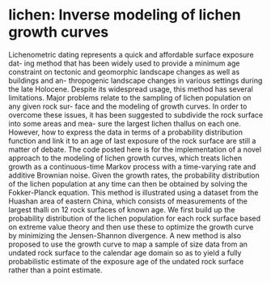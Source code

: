# lichen: Inverse modeling of lichen growth curves
Lichenometric dating represents a quick and affordable surface exposure dat-
ing method that has been widely used to provide a minimum age constraint
on tectonic and geomorphic landscape changes as well as buildings and an-
thropogenic landscape changes in various settings during the late Holocene.
Despite its widespread usage, this method has several limitations. Major
problems relate to the sampling of lichen population on any given rock sur-
face and the modeling of growth curves. In order to overcome these issues, it
has been suggested to subdivide the rock surface into some areas and mea-
sure the largest lichen thallus on each one. However, how to express the data
in terms of a probability distribution function and link it to an age of last
exposure of the rock surface are still a matter of debate. 
The code posted here is for the implementation of a novel approach to the 
modeling of lichen growth curves, which treats lichen growth as a continuous-time 
Markov process with a time-varying rate and additive Brownian noise. Given 
the growth rates, the probability distribution of the lichen population at 
any time can then be obtained by solving the Fokker-Planck equation. 
This method is illustrated using a dataset from the Huashan area of eastern 
China, which consists of measurements of the largest thalli on 12 rock surfaces 
of known age. We first build up the probability distribution of the lichen 
population for each rock surface based on extreme value theory and then use 
these to optimize the growth curve by minimizing the Jensen-Shannon divergence. 
A new method is also proposed to use the growth curve to map a sample of size 
data from an undated rock surface to the calendar age domain so as to yield 
a fully probabilistic estimate of the exposure age of the undated rock 
surface rather than a point estimate.
